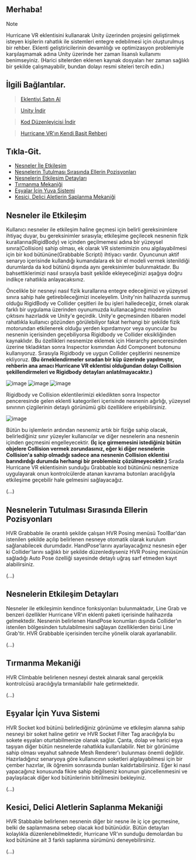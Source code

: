 ## Merhaba!
> [!NOTE]
> Hurricane VR eklentisini kullanarak Unity üzerinden projesini geliştirmek isteyen kişilerin rahatlık ile sistemleri entegre edebilmesi için oluşturulmuş bir rehber. Eklenti geliştiricilerinin devamlılığı ve optimizasyon problemiyle karşılaşmamak adına Unity üzerinde her zaman lisanslı kullanımı benimseyiniz. (Harici sitelerden eklenen kaynak dosyaları her zaman sağlıklı bir şekilde çalışmayabilir, bundan dolayı resmi siteleri tercih edin.)

## İlgili Bağlantılar.
> [Eklentiyi Satın Al](https://assetstore.unity.com/packages/tools/physics/hurricane-vr-physics-interaction-toolkit-177300)

> [Unity İndir](https://unity.com)

> [Kod Düzenleyicisi İndir](https://code.visualstudio.com)

> [Hurricane VR'ın Kendi Basit Rehberi](https://cloudwalker2020.github.io/HurricaneVR-Docs/manual/intro.html)

## Tıkla-Git.
- [Nesneler İle Etkileşim](https://github.com/thatsquecy/hurricane-vr-turkce-rehber/blob/main/README.md#nesneler-ile-etkileşim)
- [Nesnelerin Tutulması Sırasında Ellerin Pozisyonları](https://github.com/thatsquecy/hurricane-vr-turkce-rehber)
- [Nesnelerin Etkileşim Detayları](https://github.com/thatsquecy/hurricane-vr-turkce-rehber)
- [Tırmanma Mekaniği](https://github.com/thatsquecy/hurricane-vr-turkce-rehber)
- [Eşyalar İçin Yuva Sistemi](https://github.com/thatsquecy/hurricane-vr-turkce-rehber)
- [Kesici, Delici Aletlerin Saplanma Mekaniği](https://github.com/thatsquecy/hurricane-vr-turkce-rehber)

## Nesneler ile Etkileşim
Kullanıcı nesneler ile etkileşim haline geçmesi için belirli gereksinimlere ihtiyaç duyar, bu gereksinimler sırasıyla; etkileşime geçilecek nesnenin fizik kurallarına(RigidBody) ve içinden geçilmemesi adına bir yüzeysel sınıra(Collision) sahip olması, ek olarak VR sistemimizin onu algılayabilmesi için bir kod bütününe(Grabbable Scripti) ihtiyacı vardır. Oyuncunun aktif senaryo içerisinde kullandığı kumandalara ek bir el modeli vermek istenildiği durumlarda da kod bütünü dışında aynı gereksinimler bulunmaktadır. Bu bahsettiklerimizi nasıl sırasıyla basit şekilde ekleyeceğinizi aşağıya doğru indikçe rahatlıkla anlayacaksınız.

Öncelikle bir nesneyi nasıl fizik kurallarına entegre edeceğimizi ve yüzeysel sınıra sahip hale getirebileceğimizi inceleyelim. Unity'nin halihazırda sunmuş olduğu RigidBody ve Collider çeşitleri ile bu işleri halledeceğiz, örnek olarak farklı bir uygulama üzerinden oyunumuzda kullanacağımız modelinin çıktısını hazırladık ve Unity'e geçirdik. Unity'e geçmesinden itibaren model rahatlıkla kullanıcı gözünden görülebiliyor fakat herhangi bir şekilde fizik motorundan etkilenerek olduğu yerden kıpırdamıyor veya oyuncular bu nesnenin içerisinden geçebiliyorsa Rigidbody ve Collider eksikliğinden kaynaklıdır. Bu özellikleri nesnemize eklemek için Hierarchy penceresinden üzerine tıkladıktan sonra Inspector kısmından Add Component butonunu kullanıyoruz. Sırasıyla Rigidbody ve uygun Collider çeşitlerini nesnemize ekliyoruz.
**(Bu örneklendirmeler sıradan bir küp üzerinde yapılmıştır, rehberin ana amacı Hurricane VR eklentisi olduğundan dolayı Collision şekillendirmeleri ve Rigidbody detayları anlatılmayacaktır.)**


![image](https://github.com/thatsquecy/hurricane-vr-turkce-rehber/assets/48627621/a448f5a0-b810-4917-8c14-c4ec4e6bcd34)
![image](https://github.com/thatsquecy/hurricane-vr-turkce-rehber/assets/48627621/58cbab30-d280-464c-8bbd-c810b7efbcc1)
![image](https://github.com/thatsquecy/hurricane-vr-turkce-rehber/assets/48627621/116036e9-7da1-4780-aa3f-0a09a43e8e5d)

Rigidbody ve Collision eklentilerimizi ekledikten sonra Inspector penceresinde gelen eklenti kategorileri içerisinde nesnenin ağırlığı, yüzeysel sınırının çizgilerinin detaylı görünümü gibi özelliklere erişebilirsiniz.

![image](https://github.com/thatsquecy/hurricane-vr-turkce-rehber/assets/48627621/be307e78-7b77-41a6-9c9f-b9f1b2d89e8d)

Bütün bu işlemlerin ardından nesnemiz artık bir fiziğe sahip olacak, belirlediğiniz sınır yüzeyler kullanıcılar ve diğer nesnelerin ana nesnenin içinden geçmesini engelleyecektir. **(İç içe girmemesini istediğiniz bütün objelere Collision vermek zorundasınız, eğer ki diğer nesnelerin Collision'a sahip olmadığı sadece ana nesnenin Collision eklentisi barındırdığı durumda herhangi bir probleminiz çözülmeyecektir.)** Sırada Hurricane VR eklentisinin sunduğu Grabbable kod bütününü nesnemize uygulayarak onun kontrolcülerde atanan kavrama butonları aracılığıyla etkileşime geçebilir hale gelmesini sağlayacağız.

(...)

## Nesnelerin Tutulması Sırasında Ellerin Pozisyonları

HVR Grabbable ile orantılı şekilde çalışan HVR Posing menüsü ToolBar'dan istenilen şekilde açılıp belirlenen nesneye otomatik olarak kurulum sağlanabilecek durumdadır. HandPose'larını ayarlayacağınız nesnesin eğer ki Collider'larını sağlıklı bir şekilde düzenlediyseniz HVR Posing menüsünün sağladığı Auto Pose özelliği sayesinde detaylı uğraş sarf etmeden kayıt alabilirsiniz.

(...)

## Nesnelerin Etkileşim Detayları

Nesneler ile etkileşimin kendince fonksiyonları bulunmaktadır, Line Grab ve benzeri özellikler Hurricane VR'ın eklenti paketi içerisinde halihazırda gelmektedir. Nesnenin belirlenen HandPose konumları dışında Collider'ın istenilen bölgesinden tutulabilmesini sağlayan özelliklerden birisi Line Grab'tir. HVR Grabbable içerisinden tercihe yönelik olarak ayarlanabilir.

(...)

## Tırmanma Mekaniği

HVR Climbable belirlenen nesneyi destek alınarak sanal gerçeklik kontrolcüsü aracılığıyla tırmanılabilir hale getirmektedir.

(...)

## Eşyalar İçin Yuva Sistemi

HVR Socket kod bütünü belirlediğiniz görünüme ve etkileşim alanına sahip nesneyi bir soket haline getirir ve HVR Socket Filter Tag aracılığıyla bu sokete eşyaları oturtabilmenize olanak sağlar. Çanta, dolap ve harici eşya taşıyan diğer bütün nesnelerde rahatlıkla kullanılabilir. Net bir görünüme sahip olması veyahut sahnede Mesh Renderer'ı bulunması önemli değildir. Hazırladığınız senaryoya göre kullanıcının soketleri algılayabilmesi için bir çember hazırlar, ilk öğrenim sonrasında bunları kaldırtabilirsiniz. Eğer ki nasıl yapacağınız konusunda fikire sahip değilseniz konunun güncellenmesini ve paylaşılacak diğer kod bütünlerinin bitirilmesini bekleyiniz.

(...)

## Kesici, Delici Aletlerin Saplanma Mekaniği

HVR Stabbable belirlenen nesnenin diğer bir nesne ile iç içe geçmesine, belki de saplanmasına sebep olacak kod bütünüdür. Bütün detayları kolaylıkla düzenlenebilmektedir, Hurricane VR'ın sunduğu demolardan bu kod bütününe ait 3 farklı saplanma sürümünü deneyebilirsiniz.

(...)
